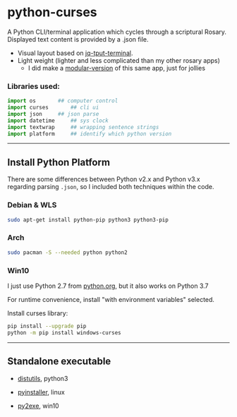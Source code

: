 # python-curses

A Python CLI/terminal application which cycles through a scriptural Rosary.
Displayed text content is  provided by a .json file.

* Visual layout based on [jq-tput-terminal](https://github.com/mezcel/jq-tput-terminal).
* Light weight (lighter and less complicated than my other rosary apps)
    * I did make a [modular-version](https://github.com/mezcel/python-curses/tree/master/module-version) of this same app, just for jollies

### Libraries used:

```py
import os		## computer control
import curses		## cli ui
import json		## json parse
import datetime		## sys clock
import textwrap		## wrapping sentence strings
import platform		## identify which python version
```

---

## Install Python Platform

There are some differences between Python v2.x and Python v3.x regarding parsing ```.json```, so I included both techniques within the code.

### Debian & WLS

```sh
sudo apt-get install python-pip python3 python3-pip
```

### Arch

```sh
sudo pacman -S --needed python python2
```

### Win10

I just use Python 2.7 from [python.org](https://www.python.org/downloads/windows/), but it also works on Python 3.7

For runtime convenience, install "with environment variables" selected.

Install curses library:

```sh
pip install --upgrade pip
python -m pip install windows-curses
```

---

## Standalone executable

* [distutils](https://docs.python.org/3/distutils/builtdist.html), python3

* [pyinstaller](https://pypi.org/project/PyInstaller/), linux

* [py2exe](https://pypi.org/project/py2exe/), win10
